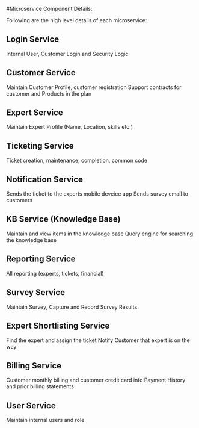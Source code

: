 #Microservice Component Details:

Following are the high level details of each microservice: 

## Login Service
Internal User, Customer Login and Security Logic

## Customer Service
Maintain Customer Profile, customer registration
Support contracts for customer and Products in the plan

## Expert Service 
Maintain Expert Profile (Name, Location, skills etc.)

## Ticketing Service
Ticket creation, maintenance, completion, common code

## Notification Service
Sends the ticket to the experts mobile deveice app
Sends survey email to customers

## KB Service (Knowledge Base)
Maintain and view items in the knowledge base
Query engine for searching the knowledge base

## Reporting Service
All reporting (experts, tickets, financial) 

## Survey Service
Maintain Survey, Capture and Record Survey Results

## Expert Shortlisting Service
Find the expert and assign the ticket
Notify Customer that expert is on the way

## Billing Service
Customer monthly billing and customer credit card info
Payment History and prior billing statements

## User Service
Maintain internal users and role
